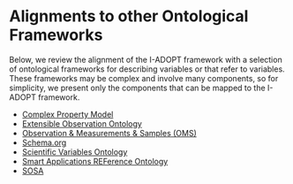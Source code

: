 # Alignments to other Ontological Frameworks

Below, we review the alignment of the I-ADOPT framework with a selection of ontological frameworks for describing variables or that refer to variables.
These frameworks may be complex and involve many components, so for simplicity, we present only the components that can be mapped to the I-ADOPT framework.

* [Complex Property Model](cpm.md)
* [Extensible Observation Ontology](oboe.md)
* [Observation & Measurements & Samples (OMS)](oms.md)
* [Schema.org](schema_org.md)
* [Scientific Variables Ontology](svo.md)
* [Smart Applications REFerence Ontology](saref.md)
* [SOSA](sosa.md)
